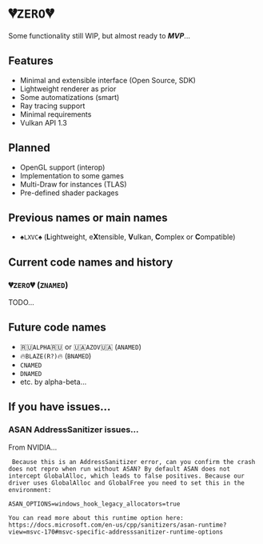 # 💔`ZERO`💔

Some functionality still WIP, but almost ready to ***MVP***...

## Features

- Minimal and extensible interface (Open Source, SDK)
- Lightweight renderer as prior
- Some automatizations (smart)
- Ray tracing support
- Minimal requirements
- Vulkan API 1.3

## Planned

- OpenGL support (interop)
- Implementation to some games
- Multi-Draw for instances (TLAS)
- Pre-defined shader packages

## Previous names or main names

- ♠`LXVC`♠ (**L**ightweight, e**X**tensible, **V**ulkan, **C**omplex or **C**ompatible)

## Current code names and history

### 💔`ZERO`💔 (`ZNAMED`)

TODO...

## Future code names

- 🇷🇺`ALPHA`🇷🇺 or 🇺🇦`AZOV`🇺🇦 (`ANAMED`)
- 🔥`BLAZE(R?)`🔥 (`BNAMED`)
- `CNAMED`
- `DNAMED`
- etc. by alpha-beta...

## If you have issues...

### ASAN AddressSanitizer issues...

From NVIDIA...

```
 Because this is an AddressSanitizer error, can you confirm the crash does not repro when run without ASAN? By default ASAN does not intercept GlobalAlloc, which leads to false positives. Because our driver uses GlobalAlloc and GlobalFree you need to set this in the environment:

ASAN_OPTIONS=windows_hook_legacy_allocators=true

You can read more about this runtime option here: https://docs.microsoft.com/en-us/cpp/sanitizers/asan-runtime?view=msvc-170#msvc-specific-addresssanitizer-runtime-options
```
